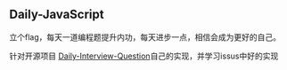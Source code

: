 ## Daily-JavaScript

立个flag，每天一道编程题提升内功，每天进步一点，相信会成为更好的自己。

针对开源项目 [Daily-Interview-Question](https://github.com/Advanced-Frontend/Daily-Interview-Question)自己的实现，并学习issus中好的实现
